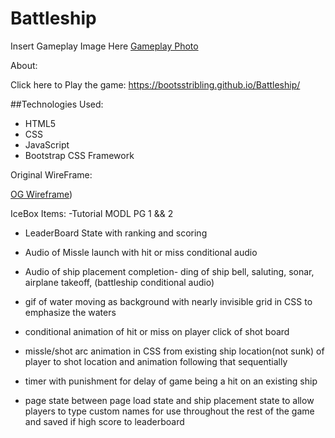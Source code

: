 # Battleship

Insert Gameplay Image Here
[Gameplay Photo](assets/favicon.png)

About: 

Click here to Play the game:  https://bootsstribling.github.io/Battleship/

##Technologies Used:
- HTML5
- CSS
- JavaScript
- Bootstrap CSS Framework  



Original WireFrame: 

[OG Wireframe](assets/OG-Wireframe))


IceBox Items:
-Tutorial MODL PG 1 && 2

- LeaderBoard State with ranking and scoring

- Audio of Missle launch with hit or miss conditional audio

- Audio of ship placement completion- ding of ship bell, saluting, sonar, airplane takeoff, (battleship conditional audio)

- gif of water moving as background with nearly invisible grid in CSS to emphasize the waters

- conditional animation of hit or miss on player click of shot board

- missle/shot arc animation in CSS from existing ship location(not sunk) of player to shot location and animation following that sequentially

- timer with punishment for delay of game being a hit on an existing ship

-  page state between page load state and ship placement state to allow players to type custom names for use throughout the rest of the game and saved if high score to leaderboard